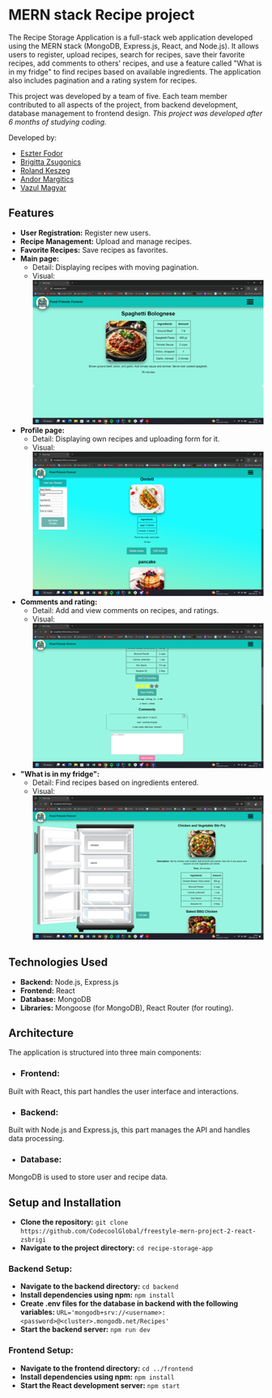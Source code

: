 # MERN stack Recipe project

The Recipe Storage Application is a full-stack web application developed using the MERN stack (MongoDB, Express.js, React, and Node.js). It allows users to register, upload recipes, search for recipes, save their favorite recipes, add comments to others' recipes, and use a feature called "What is in my fridge" to find recipes based on available ingredients. The application also includes pagination and a rating system for recipes.

This project was developed by a team of five. Each team member contributed to all aspects of the project, from backend development, database management to frontend design.
*This project was developed after 6 months of studying coding.*

Developed by:

- [Eszter Fodor](https://github.com/eszti9902)
- [Brigitta Zsugonics](https://github.com/zsbrigi)
- [Roland Keszeg](https://github.com/keszegroland)
- [Andor Margitics](https://github.com/mrgitics)
- [Vazul Magyar](https://github.com/Vazul15)

## Features
- **User Registration:** Register new users.
- **Recipe Management:** Upload and manage recipes.
- **Favorite Recipes:** Save recipes as favorites.
- **Main page:**
    - Detail: Displaying recipes with moving pagination.
    - Visual: ![MainPage](.//readme_images/fff_mainpage.png)
- **Profile page:**
    - Detail: Displaying own recipes and uploading form for it.
    - Visual: ![ProfilePage](.//readme_images/fff_userprofile_addnewrecipe.png)
- **Comments and rating:**
    - Detail: Add and view comments on recipes, and ratings.
    - Visual: ![CommentImage](.//readme_images/fff_commentandstar.png)
- **"What is in my fridge":**
    - Detail: Find recipes based on ingredients entered.
    - Visual: ![Fridge](.//readme_images/fff_fridge.png)

## Technologies Used
- **Backend:** Node.js, Express.js
- **Frontend:** React
- **Database:** MongoDB
- **Libraries:** Mongoose (for MongoDB), React Router (for routing).

## Architecture
The application is structured into three main components:

- ### Frontend:
Built with React, this part handles the user interface and interactions.

- ### Backend:
Built with Node.js and Express.js, this part manages the API and handles data processing.

- ### Database:
MongoDB is used to store user and recipe data.

## Setup and Installation
- **Clone the repository:** `git clone https://github.com/CodecoolGlobal/freestyle-mern-project-2-react-zsbrigi`
- **Navigate to the project directory:** `cd recipe-storage-app`
### Backend Setup:
- **Navigate to the backend directory:** `cd backend`
- **Install dependencies using npm:** `npm install`
- **Create .env files for the database in backend with the following variables:** `URL='mongodb+srv://<username>:<password>@<cluster>.mongodb.net/Recipes'`
- **Start the backend server:** `npm run dev`
### Frontend Setup:
- **Navigate to the frontend directory:** `cd ../frontend`
- **Install dependencies using npm:** `npm install`
- **Start the React development server:** `npm start`
